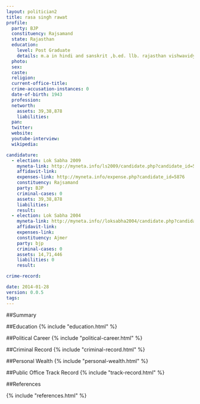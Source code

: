 ```yaml
---
layout: politician2
title: rasa singh rawat
profile: 
  party: BJP
  constituency: Rajsamand
  state: Rajasthan
  education: 
    level: Post Graduate
    details: m.a in hindi and sanskrit ,b.ed. llb. rajasthan vishwavidyalaya
  photo: 
  sex: 
  caste: 
  religion: 
  current-office-title: 
  crime-accusation-instances: 0
  date-of-birth: 1943
  profession: 
  networth: 
    assets: 39,38,878
    liabilities: 
  pan: 
  twitter: 
  website: 
  youtube-interview: 
  wikipedia: 

candidature: 
  - election: Lok Sabha 2009
    myneta-link: http://myneta.info/ls2009/candidate.php?candidate_id=5876
    affidavit-link: 
    expenses-link: http://myneta.info/expense.php?candidate_id=5876
    constituency: Rajsamand 
    party: BJP
    criminal-cases: 0
    assets: 39,38,878
    liabilities: 
    result:  
  - election: Lok Sabha 2004
    myneta-link: http://myneta.info//loksabha2004/candidate.php?candidate_id=3117
    affidavit-link: 
    expenses-link: 
    constituency: Ajmer 
    party: bjp
    criminal-cases: 0
    assets: 14,71,446
    liabilities: 0
    result:  

crime-record: 

date: 2014-01-28
version: 0.0.5
tags: 
---
```

##Summary


##Education
{% include "education.html" %}


##Political Career
{% include "political-career.html" %}


##Criminal Record
{% include "criminal-record.html" %}


##Personal Wealth
{% include "personal-wealth.html" %}


##Public Office Track Record
{% include "track-record.html" %}


##References


{% include "references.html" %}